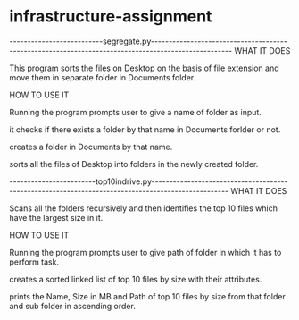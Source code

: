 # infrastructure-assignment
--------------------------segregate.py----------------------------------------------------------------------------------------------------
WHAT IT DOES

This program sorts the files on Desktop on the basis of file extension and move them in 
separate folder in Documents folder.

HOW TO USE IT

Running the program prompts user to give a name of folder as input.

it checks if there exists a folder by that name in Documents forlder or not.

creates a folder in Documents by that name.

sorts all the files of Desktop into folders in the newly created folder.

------------------------top10indrive.py---------------------------------------------------------------------------------------------------
WHAT IT DOES


Scans all the folders recursively and then identifies the top 10 files which have 
the largest size in it.

HOW TO USE IT

Running the program prompts user to give path of folder in which it has to perform task.

creates a sorted linked list of top 10 files by size with their attributes.

prints the Name, Size in MB and Path 
of top 10 files by size from that folder and sub folder in ascending order.
